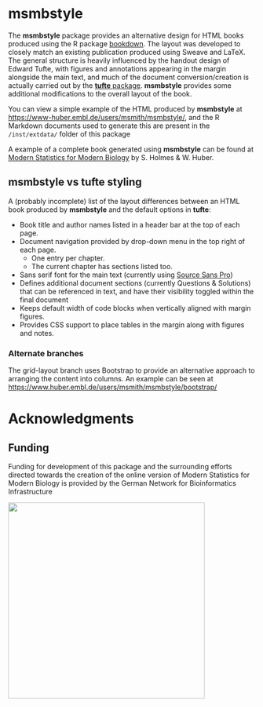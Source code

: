 # **msmbstyle**

The **msmbstyle** package provides an alternative design for HTML books produced using the R package [bookdown](http://www.bookdown.org).  The layout was developed to closely match an existing publication produced using Sweave and LaTeX.  The general structure is heavily influenced by the handout design of Edward Tufte, with figures and annotations appearing in the margin alongside the main text, and much of the document conversion/creation is actually carried out by the [**tufte** package](https://github.com/rstudio/tufte).  **msmbstyle** provides some additional modifications to the overall layout of the book.

You can view a simple example of the HTML produced by **msmbstyle** at https://www-huber.embl.de/users/msmith/msmbstyle/, and the R Markdown documents used to generate this are present in the `/inst/extdata/` folder of this package

A example of a complete book generated using **msmbstyle** can be found at [Modern Statistics for Modern Biology](https://www.huber.embl.de/msmb/) by S.&#xA0;Holmes & W.&#xA0;Huber.

## **msmbstyle** vs **tufte** styling

A (probably incomplete) list of the layout differences between an HTML book produced by **msmbstyle** and the default options in **tufte**:

- Book title and author names listed in a header bar at the top of each page.
- Document navigation provided by drop-down menu in the top right of each page.
    - One entry per chapter.
    - The current chapter has sections listed too.
- Sans serif font for the main text (currently using [Source Sans Pro](https://fonts.google.com/specimen/Source+Sans+Pro))
- Defines additional document sections (currently Questions & Solutions) that can be referenced in text, and have their visibility toggled within the final document
- Keeps default width of code blocks when vertically aligned with margin figures.
- Provides CSS support to place tables in the margin along with figures and notes.

### Alternate branches

The grid-layout branch uses Bootstrap to provide an alternative approach to arranging the content into columns.  An example can be seen at https://www.huber.embl.de/users/msmith/msmbstyle/bootstrap/

# Acknowledgments

## Funding 

Funding for development of this package and the surrounding efforts directed towards the creation of the online version of Modern Statistics for Modern Biology is provided by the German Network for Bioinformatics Infrastructure

<a href="http://www.denbi.de"><img src="https://tess.elixir-europe.org/system/content_providers/images/000/000/063/original/deNBI_Logo_rgb.jpg" width="400" align="left"></a>
